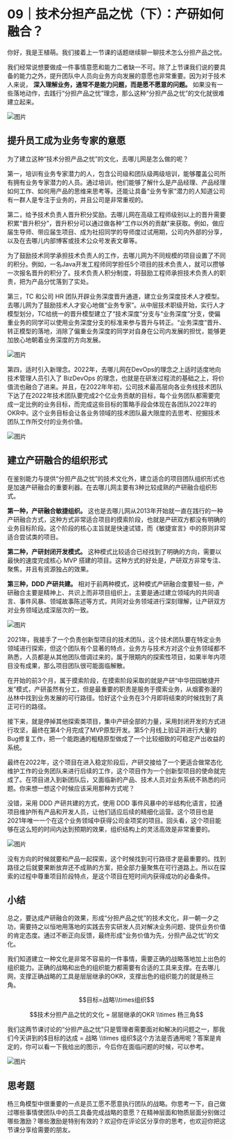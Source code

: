 # 09｜技术分担产品之忧（下）：产研如何融合？
你好，我是王植萌。我们接着上一节课的话题继续聊一聊技术怎么分担产品之忧。

我们经常说想要做成一件事情意愿和能力二者缺一不可。除了上节课我们说的要具备的能力之外，提升团队中人员向业务方向发展的意愿也非常重要。因为对于技术人来说， **深入理解业务，通常不是能力问题，而是愿不愿意的问题。** 如果没有一些落地动作，去践行“分担产品之忧”理念，那么这种“分担产品之忧”的文化就很难建立起来。

![图片](images/605025/dc2b827c9713577b78d6fb9916c0906f.png)

## **提升员工成为业务专家的意愿**

为了建立这种“技术分担产品之忧”的文化，去哪儿网是怎么做的呢？

第一，培训有业务专家潜力的人，包含公司级和团队级两级培训，能够覆盖公司所有拥有业务专家潜力的人员。通过培训，他们能够了解什么是产品经理、产品经理如何工作、如何用产品的思维来思考等。还能让具备“业务专家”潜力的人知道公司有一群人是专注于业务的，并且公司是非常重视的。

第二，给予技术负责人晋升积分奖励。去哪儿网在高级工程师级别以上的晋升需要积累“晋升积分”，晋升积分可以通过做各种“工作以外的贡献”来获取。例如，做应届生导师、带应届生项目、成为社招同学的导师度过试用期，公司内外部的分享，以及在去哪儿内部博客或技术公众号发表文章等。

为了鼓励技术同学承担技术负责人的工作，去哪儿网为不同规模的项目设置了不同的积分。例如，一名Java开发工程师同学担任5个项目的技术负责人，就可以攒够一次报名晋升的积分了。技术负责人积分制度，将鼓励工程师承担技术负责人的职责，把为产品分忧落到了实处。

第三，TC 和公司 HR 团队开辟业务深度晋升通道，建立业务深度技术人才模型。去哪儿网为了鼓励技术人才安心地做“业务专家”。从中层技术职级开始，实行人才模型划分，TC给统一的晋升模型建立了“技术深度”分支与“业务深度”分支，使偏重业务的同学可以使用业务深度分支的标准来参与晋升与转正。“业务深度”晋升、转正模型的落地，消除了偏重业务深度的同学对自身在公司内发展的担忧，能够更加放心地朝着业务深度的方向发展。

![图片](images/605025/49cb9c13d6672434449340c977cce7d4.png)

第四，适时引入新理念。2022年，去哪儿网在DevOps的理念之上适时适度地向技术管理人员引入了 BizDevOps 的理念，也就是在研发过程流的基础之上，将价值流也融合了进来。并且，在2022年年初，公司技术最高层向各业务线技术团队下达了在2022年技术团队要完成2个亿业务贡献的目标，每个业务团队都需要完成一定比例的业务目标，而完成这些目标的策略手段会体现在各团队2022年的OKR中。这个业务目标会让各业务领域的技术团队最大限度的去思考、挖掘技术团队工作所交付的业务价值。

![图片](images/605025/6f540379232a10c0275d51f1ba069b79.png)

## **建立产研融合的组织形式**

在鉴别能力与提供“分担产品之忧”的技术文化外，建立适合的项目团队组织形式也是加速产研融合的重要利器。在去哪儿网主要有3种比较成熟的产研融合组织形式。

**第一种，产研融合敏捷组织。** 这也是去哪儿网从2013年开始就一直在践行的一种产研融合方式，这种方式非常适合项目的摸索阶段，也就是产研双方都没有明确的业务目标阶段。这个阶段的核心主旨就是快速试错，而《敏捷宣言》中的原则非常适合尝试类的项目。

**第二种，产研封闭开发模式。** 这种模式比较适合已经找到了明确的方向，需要以最快的速度完成核心 MVP 搭建的项目。这种方式的好处是，产研双方非常专注、聚焦，并且有资源独占的效果。

**第三种，DDD 产研共建。** 相对于前两种模式，这种模式产研融合度要轻一些，产研融合主要是精神上、共识上而非项目组织上，主要是通过建立领域内的共同语言、事件风暴、领域故事陈述等方式，共同对业务领域进行深刻理解，让产研双方对业务领域达成深层次的一致。

![图片](images/605025/7688fc035d61df474d7834864f69198f.png)

2021年，我接手了一个负责创新型项目的技术团队，这个技术团队要在特定业务领域进行探索，但这个团队有个显著的特点，业务方与技术方对这个业务领域都不熟悉，人员都是从其他团队借调过来的，属于限期内的探索性项目，如果半年内项目没有成果，那么项目团队很可能面临解散。

在开始的前3个月，属于摸索阶段，在摸索阶段采取的就是产研“中华田园敏捷开发”模式，产研虽然有分工，但是最重要的职责是服务于摸索业务，从烟雾弥漫的丛林中找到业务发展的可行路径。恰好这个业务在3个月即将结束的时候找到了真正可行的路径。

接下来，就是停掉其他探索类项目，集中产研全部的力量，采用封闭开发的方式进行攻坚，最终在第4个月完成了MVP原型开发。第5个月线上验证并进行大量的Bug修复工作，把一个能跑通的粗糙原型做成了一个比较细致的可稳定产出收益的系统。

最终在2022年，这个项目在进入稳定阶段后，产研交接给了一个更适合做常态化维护工作的业务团队来进行后续的工作，这个项目作为一个创新型项目的使命就完成了。在项目进入到新团队后，又面临新的产品、技术人员对业务系统不熟悉的问题。你来想一想这个时候应该采用那种方式呢？

没错，采用 DDD 产研共建的方式，使用 DDD 事件风暴中的半结构化语言，拉通项目维护所有产品和开发人员，让他们适应后续的精细化运营。这个项目也是2021年唯一一个在这个业务领域中获得公司金项奖的项目。回头看，这个项目能够在这么短的时间内达到预期的效果，组织结构上的灵活高效是非常重要的。

![图片](images/605025/7386eaa08da76b67e514720bc229cedf.png)

没有方向的时候就要和产品一起探索，这个时候找到可行路径才是最重要的。找到路径之后就要果断放弃还不成熟的方案，把全部力量聚焦在可行道路上。所以在探索的过程中尊重项目阶段特点，是这个项目在短时间内获得成功的必备条件。

## **小结**

总之，要达成产研融合的效果，形成“分担产品之忧”的技术文化，非一朝一夕之功，需要持之以恒地用落地的实践去夯实研发人员对解决业务问题、提供业务价值的肯定态度。通过不断正向反馈，最终形成“业务价值为先，分担产品之忧”的文化。

我们知道建立一种文化是非常不容易的一件事情，需要正确的战略落地加上出色的组织能力。正确的战略和出色的组织能力都需要有合适的工具来支撑。在去哪儿网，支撑正确战略的工具是层层继承的OKR，支撑出色的组织能力的就是杨三角。

$$目标=战略\\times组织$$

$$技术分担产品之忧的文化 = 层层继承的OKR \\times 杨三角$$

我们这两节课讨论的“分担产品之忧”只是管理者需要面对和解决的问题之一，那我们今天讲到的$目标的达成 = 战略 \\times 组织$这个方法是否通用呢？答案是肯定的，你可以看一下我给出的图示，今后你在面临问题的时候，可以参考。

![图片](images/605025/b3a4c8d5aa08555383b9b633d23fcf5b.jpg)

## 思考题

杨三角模型中很重要的一点是员工愿不愿意执行团队的战略。你思考一下，自己做过哪些事情使团队中的员工具备完成战略的意愿？在精神层面和物质层面分别做过哪些激励？哪些激励是特别有效的？欢迎你在评论区分享你的思考，也欢迎你把这节课分享给需要的朋友。